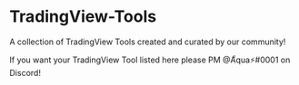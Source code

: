 # TradingView-Tools

A collection of TradingView Tools created and curated by our community!

If you want your TradingView Tool listed here please PM @A็qua⚡#0001 on Discord!
